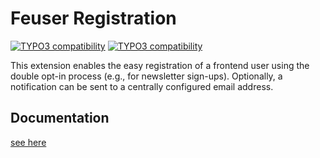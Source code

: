 # Feuser Registration

[![TYPO3 compatibility](https://img.shields.io/badge/TYPO3-12.4-ff8700?maxAge=3600&logo=typo3)](https://get.typo3.org/)
[![TYPO3 compatibility](https://img.shields.io/badge/TYPO3-13.4-ff8700?maxAge=3600&logo=typo3)](https://get.typo3.org/)

This extension enables the easy registration of a frontend user using the double opt-in process (e.g., for newsletter sign-ups). Optionally, a notification can be sent to a centrally configured email address.

## Documentation
[see here](Documentation/Index.md)
